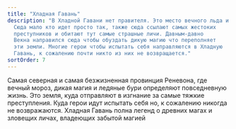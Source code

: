 ```yaml
---
title: "Хладная Гавань"
description: "В Хладной Гавани нет правителя. Это место вечного льда и мороза.
  Сюда мало кто идет просто так, также сюда ссылают самых жестоких
  преступников и обитают тут самые страшные личи. Давным-давно
  Векна направился сюда чтобы обуздать дикую магию что переполняет
  эти земли. Многие герои чтобы испытать себя направляются в Хладную
  Гавань, к сожалению почти никто из них не возвращается."
sortOrder: 7
---
```


Самая северная и самая
безжизненная провинция
Реневона, где вечный мороз,
дикая магия и ледяные бури
определяют повседневную жизнь.
Это земля, куда отправляют в
изгнание за самые тяжкие
преступления. Куда герои идут
испытать себя но, к сожалению
никогда не возвражаются. Хладная
Гавань полна легенд о древних
магах и зловещих личах,
владеющих забытой магией